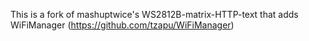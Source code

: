 This is a fork of mashuptwice's WS2812B-matrix-HTTP-text that adds WiFiManager (https://github.com/tzapu/WiFiManager)
